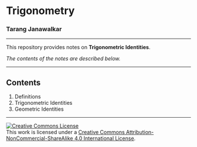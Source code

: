 # Trigonometry

### Tarang Janawalkar

---

This repository provides notes on **Trigonometric Identities**.

*The contents of the notes are described below.*

---

## Contents

1. Definitions
2. Trigonometric Identities
3. Geometric Identities

---

<a rel="license" href="http://creativecommons.org/licenses/by-nc-sa/4.0/"><img alt="Creative Commons License" style="border-width:0" src="https://i.creativecommons.org/l/by-nc-sa/4.0/88x31.png" /></a><br />This work is licensed under a <a rel="license" href="http://creativecommons.org/licenses/by-nc-sa/4.0/">Creative Commons Attribution-NonCommercial-ShareAlike 4.0 International License</a>. 

